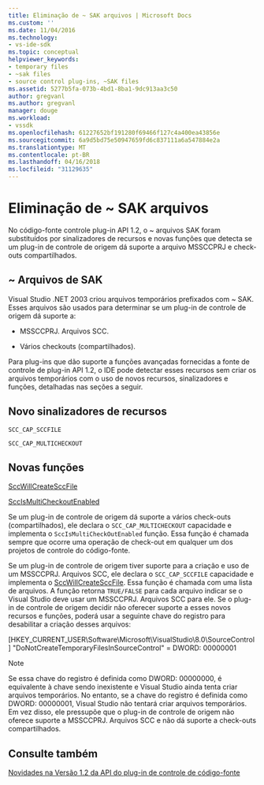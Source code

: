 ```yaml
---
title: Eliminação de ~ SAK arquivos | Microsoft Docs
ms.custom: ''
ms.date: 11/04/2016
ms.technology:
- vs-ide-sdk
ms.topic: conceptual
helpviewer_keywords:
- temporary files
- ~sak files
- source control plug-ins, ~SAK files
ms.assetid: 5277b5fa-073b-4bd1-8ba1-9dc913aa3c50
author: gregvanl
ms.author: gregvanl
manager: douge
ms.workload:
- vssdk
ms.openlocfilehash: 61227652bf191280f69466f127c4a400ea43856e
ms.sourcegitcommit: 6a9d5bd75e50947659fd6c837111a6a547884e2a
ms.translationtype: MT
ms.contentlocale: pt-BR
ms.lasthandoff: 04/16/2018
ms.locfileid: "31129635"
---
```

# <a name="elimination-of-sak-files"></a>Eliminação de ~ SAK arquivos
No código-fonte controle plug-in API 1.2, o ~ arquivos SAK foram substituídos por sinalizadores de recursos e novas funções que detecta se um plug-in de controle de origem dá suporte a arquivo MSSCCPRJ e check-outs compartilhados.  
  
## <a name="sak-files"></a>~ Arquivos de SAK  
 Visual Studio .NET 2003 criou arquivos temporários prefixados com ~ SAK. Esses arquivos são usados para determinar se um plug-in de controle de origem dá suporte a:  
  
-   MSSCCPRJ. Arquivos SCC.  
  
-   Vários checkouts (compartilhados).  
  
 Para plug-ins que dão suporte a funções avançadas fornecidas a fonte de controle de plug-in API 1.2, o IDE pode detectar esses recursos sem criar os arquivos temporários com o uso de novos recursos, sinalizadores e funções, detalhadas nas seções a seguir.  
  
## <a name="new-capability-flags"></a>Novo sinalizadores de recursos  
 `SCC_CAP_SCCFILE`  
  
 `SCC_CAP_MULTICHECKOUT`  
  
## <a name="new-functions"></a>Novas funções  
 [SccWillCreateSccFile](../../extensibility/sccwillcreatesccfile-function.md)  
  
 [SccIsMultiCheckoutEnabled](../../extensibility/sccismulticheckoutenabled-function.md)  
  
 Se um plug-in de controle de origem dá suporte a vários check-outs (compartilhados), ele declara o `SCC_CAP_MULTICHECKOUT` capacidade e implementa o `SccIsMultiCheckOutEnabled` função. Essa função é chamada sempre que ocorre uma operação de check-out em qualquer um dos projetos de controle do código-fonte.  
  
 Se um plug-in de controle de origem tiver suporte para a criação e uso de um MSSCCPRJ. Arquivos SCC, ele declara o `SCC_CAP_SCCFILE` capacidade e implementa o [SccWillCreateSccFile](../../extensibility/sccwillcreatesccfile-function.md). Essa função é chamada com uma lista de arquivos. A função retorna `TRUE/FALSE` para cada arquivo indicar se o Visual Studio deve usar um MSSCCPRJ. Arquivos SCC para ele. Se o plug-in de controle de origem decidir não oferecer suporte a esses novos recursos e funções, poderá usar a seguinte chave do registro para desabilitar a criação desses arquivos:  
  
 [HKEY_CURRENT_USER\Software\Microsoft\VisualStudio\8.0\SourceControl] "DoNotCreateTemporaryFilesInSourceControl" = DWORD: 00000001  
  
> [!NOTE]
>  Se essa chave do registro é definida como DWORD: 00000000, é equivalente à chave sendo inexistente e Visual Studio ainda tenta criar arquivos temporários. No entanto, se a chave do registro é definida como DWORD: 00000001, Visual Studio não tentará criar arquivos temporários. Em vez disso, ele pressupõe que o plug-in de controle de origem não oferece suporte a MSSCCPRJ. Arquivos SCC e não dá suporte a check-outs compartilhados.  
  
## <a name="see-also"></a>Consulte também  
 [Novidades na Versão 1.2 da API do plug-in de controle de código-fonte](../../extensibility/internals/what-s-new-in-the-source-control-plug-in-api-version-1-2.md)